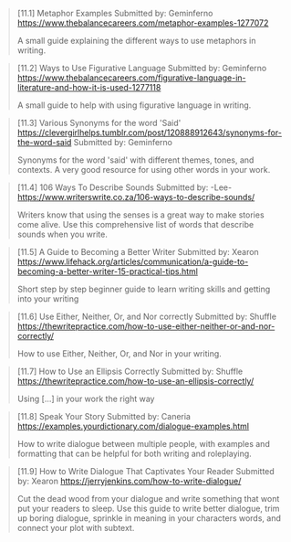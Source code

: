 > [11.1] Metaphor Examples
> Submitted by: Geminferno
> <https://www.thebalancecareers.com/metaphor-examples-1277072>
> 
> A small guide explaining the different ways to use metaphors in writing.

> [11.2] Ways to Use Figurative Language
> Submitted by: Geminferno
> <https://www.thebalancecareers.com/figurative-language-in-literature-and-how-it-is-used-1277118>
> 
> A small guide to help with using figurative language in writing.

> [11.3] Various Synonyms for the word 'Said'
> <https://clevergirlhelps.tumblr.com/post/120888912643/synonyms-for-the-word-said>
> Submitted by: Geminferno
> 
> Synonyms for the word 'said' with different themes, tones, and contexts. A very good resource for using other words in your work.

> [11.4] 106 Ways To Describe Sounds
> Submitted by: -Lee-
> <https://www.writerswrite.co.za/106-ways-to-describe-sounds/>
> 
> Writers know that using the senses is a great way to make stories come alive. Use this comprehensive list of words that describe sounds when you write.

> [11.5] A Guide to Becoming a Better Writer
> Submitted by: Xearon
> <https://www.lifehack.org/articles/communication/a-guide-to-becoming-a-better-writer-15-practical-tips.html>
> 
> Short step by step beginner guide to learn writing skills and getting into your writing

> [11.6] Use Either, Neither, Or, and Nor correctly
> Submitted by: Shuffle
> <https://thewritepractice.com/how-to-use-either-neither-or-and-nor-correctly/>
> 
> How to use Either, Neither, Or, and Nor in your writing.

> [11.7] How to Use an Ellipsis Correctly
> Submitted by: Shuffle
> <https://thewritepractice.com/how-to-use-an-ellipsis-correctly/>
> 
> Using [...] in your work the right way

> [11.8] Speak Your Story
> Submitted by: Caneria
> <https://examples.yourdictionary.com/dialogue-examples.html>
> 
> How to write dialogue between multiple people, with examples and formatting that can be helpful for both writing and roleplaying.

> [11.9] How to Write Dialogue That Captivates Your Reader
> Submitted by: Xearon
> <https://jerryjenkins.com/how-to-write-dialogue/>
> 
> Cut the dead wood from your dialogue and write something that wont put your readers to sleep. Use this guide to write better dialogue, trim up boring dialogue, sprinkle in meaning in your characters words, and connect your plot with subtext.

